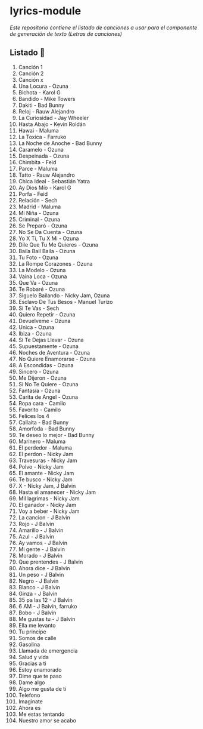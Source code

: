 # lyrics-module

_Este repositorio contiene el listado de canciones a usar para el componente de generación de texto (Letras de canciones)_

## Listado 🚀

1. Canción 1
2. Canción 2
3. Canción x
51. Una Locura - Ozuna
52. Bichota - Karol G
53. Bandido - Mike Towers
54. Dakiti - Bad Bunny
55. Reloj - Rauw Alejandro
56. La Curiosidad - Jay Wheeler
57. Hasta Abajo - Kevin Roldán
58. Hawai - Maluma
59. La Toxica - Farruko
60. La Noche de Anoche - Bad Bunny
61. Caramelo - Ozuna
62. Despeinada - Ozuna
63. Chimbita - Feid
64. Parce - Maluma
65. Tatto - Rauw Alejandro
66. Chica Ideal - Sebastián Yatra
67. Ay Dios Mío - Karol G
68. Porfa - Feid
69. Relación - Sech
70. Madrid - Maluma
71. Mi Niña - Ozuna
72. Criminal - Ozuna
73. Se Preparó - Ozuna
74. No Se Da Cuenta - Ozuna
75. Yo X Ti, Tu X Mi - Ozuna
76. Dile Que Tu Me Quieres - Ozuna
77. Baila Bail Baila - Ozuna
78. Tu Foto - Ozuna
79. La Rompe Corazones - Ozuna
80. La Modelo - Ozuna
81. Vaina Loca - Ozuna
82. Que Va - Ozuna
83. Te Robaré - Ozuna
84. Siguelo Bailando - Nicky Jam, Ozuna
85. Esclavo De Tus Besos - Manuel Turizo
86. Si Te Vas - Sech
87. Quiero Repetir - Ozuna
88. Devuelveme - Ozuna
89. Unica - Ozuna
90. Ibiza - Ozuna
91. Si Te Dejas Llevar - Ozuna
92. Supuestamente - Ozuna
93. Noches de Aventura - Ozuna
94. No Quiere Enamorarse - Ozuna
95. A Escondidas - Ozuna
96. Sincero - Ozuna
97. Me Dijeron - Ozuna
98. Si No Te Quiere - Ozuna
99. Fantasía - Ozuna
100. Carita de Angel - Ozuna
101. Ropa cara - Camilo
102. Favorito - Camilo
103. Felices los 4
104. Callaita - Bad Bunny
105. Amorfoda - Bad Bunny
105. Te deseo lo mejor - Bad Bunny
107. Marinero - Maluma
108. El perdedor - Maluma
109. El perdon - Nicky Jam
110. Travesuras - Nicky Jam
111. Polvo - Nicky Jam
112. El amante - Nicky Jam
113. Te busco - Nicky Jam
114. X - Nicky Jam, J Balvin
115. Hasta el amanecer - Nicky Jam
116. Mil lagrimas - Nicky Jam
117. El ganador - Nicky Jam
118. Voy a beber - Nicky Jam
119. La cancion - J Balvin
120. Rojo - J Balvin
121. Amarillo - J Balvin
122. Azul - J Balvin
123. Ay vamos - J Balvin
124. Mi gente - J Balvin
125. Morado - J Balvin
126. Que prentendes - J Balvin
127. Ahora dice - J Balvin
128. Un peso - J Balvin
129. Negro - J Balvin
120. Blanco - J Balvin
131. Ginza - J Balvin
132. 35 pa las 12 - J Balvin
133. 6 AM - J Balvin, farruko
134. Bobo - J Balvin
135. Me gustas tu - J Balvin
136. Ella me levanto
137. Tu principe
138. Somos de calle
139. Gasolina
130. Llamada de emergencia
140. Salud y vida
141. Gracias a ti
142. Estoy enamorado
143. Dime que te paso
144. Dame algo
145. Algo me gusta de ti
146. Telefono
147. Imaginate
148. Ahora es
149. Me estas tentando
150. Nuestro amor se acabo
